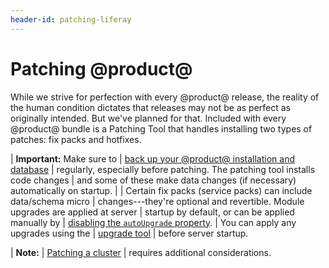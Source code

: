 ```yaml
---
header-id: patching-liferay
---
```


# Patching @product@

While we strive for perfection with every @product@ release, the reality of the
human condition dictates that releases may not be as perfect as originally
intended. But we've planned for that. Included with every @product@ bundle is a
Patching Tool that handles installing two types of patches: fix packs and
hotfixes. 

| **Important:** Make sure to
| [back up your @product@ installation and database](/docs/7-0/deploy/-/knowledge_base/d/backing-up-a-liferay-installation)
| regularly, especially before patching. The patching tool installs code changes
| and some of these make data changes (if necessary) automatically on startup.
| 
| Certain fix packs (service packs) can include data/schema micro
| changes---they're optional and revertible. Module upgrades are applied at server
| startup by default, or can be applied manually by
| [disabling the `autoUpgrade` property](/docs/7-0/deploy/-/knowledge_base/d/running-the-upgrade-process#configuring-non-core-module-upgrades).
| You can apply any upgrades using the
| [upgrade tool](/docs/7-0/deploy/-/knowledge_base/d/upgrading-to-liferay-7)
| before server startup.

| **Note:**
| [Patching a cluster](/docs/7-0/deploy/-/knowledge_base/d/updating-a-cluster)
| requires additional considerations.
